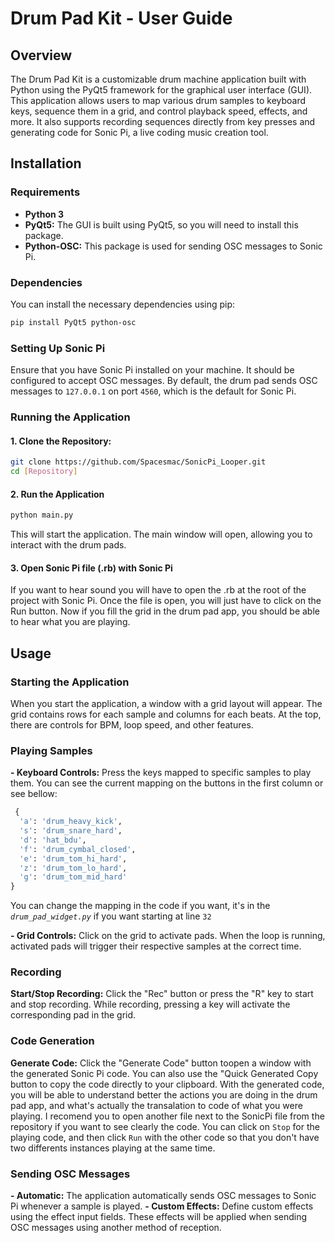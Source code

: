 # Drum Pad Kit - User Guide
## Overview
The Drum Pad Kit is a customizable drum machine application built with Python using the PyQt5 framework for the graphical user interface (GUI). This application allows users to map various drum samples to keyboard keys, sequence them in a grid, and control playback speed, effects, and more. It also supports recording sequences directly from key presses and generating code for Sonic Pi, a live coding music creation tool.

## Installation
### Requirements
- **Python 3**
- **PyQt5:** The GUI is built using PyQt5, so you will need to install this package.
- **Python-OSC:** This package is used for sending OSC messages to Sonic Pi.

### Dependencies
You can install the necessary dependencies using pip:
```bash
pip install PyQt5 python-osc
```

### Setting Up Sonic Pi
Ensure that you have Sonic Pi installed on your machine. It should be configured to accept OSC messages. By default, the drum pad sends OSC messages to `127.0.0.1` on port `4560`, which is the default for Sonic Pi.

### Running the Application
#### 1. Clone the Repository:
   ```bash
   git clone https://github.com/Spacesmac/SonicPi_Looper.git
   cd [Repository]
   ```
#### 2. Run the Application
  ```bash
  python main.py
  ```
  This will start the application. The main window will open, allowing you to interact with the drum pads.
#### 3. Open Sonic Pi file (.rb) with Sonic Pi
  If you want to hear sound you will have to open the .rb at the root of the project with Sonic Pi. Once the file is open, you will just have to click on the Run button. Now if you fill the grid in the drum pad app, you should be able to hear what you are playing.
  
## Usage

### Starting the Application
When you start the application, a window with a grid layout will appear. The grid contains rows for each sample and columns for each beats. At the top, there are controls for BPM, loop speed, and other features.

### Playing Samples
**- Keyboard Controls:** Press the keys mapped to specific samples to play them. You can see the current mapping on the buttons in the first column or see bellow:
```python
 {
  'a': 'drum_heavy_kick',
  's': 'drum_snare_hard',
  'd': 'hat_bdu',
  'f': 'drum_cymbal_closed',
  'e': 'drum_tom_hi_hard',
  'z': 'drum_tom_lo_hard',
  'g': 'drum_tom_mid_hard'
}
```
You can change the mapping in the code if you want, it's in the _`drum_pad_widget.py`_ if you want starting at line `32`

**- Grid Controls:** Click on the grid to activate pads. When the loop is running, activated pads will trigger their respective samples at the correct time.

### Recording
**Start/Stop Recording:** Click the "Rec" button or press the "R" key to start and stop recording.
While recording, pressing a key will activate the corresponding pad in the grid.

### Code Generation
**Generate Code:** Click the "Generate Code" button toopen a window with the generated Sonic Pi code. You can also use the "Quick Generated Copy button to copy the code directly to your clipboard. With the generated code, you will be able to understand better the actions you are doing in the drum pad app, and what's actually the transalation to code of what you were playing. I recomend you to open another file next to the SonicPi file from the repository if you want to see clearly the code. You can click on `Stop` for the playing code, and then click `Run` with the other code so that you don't have two differents instances playing at the same time.

### Sending OSC Messages
**- Automatic:** The application automatically sends OSC messages to Sonic Pi whenever a sample is played.
**- Custom Effects:** Define custom effects using the effect input fields. These effects will be applied when sending OSC messages using another method of reception.


  
